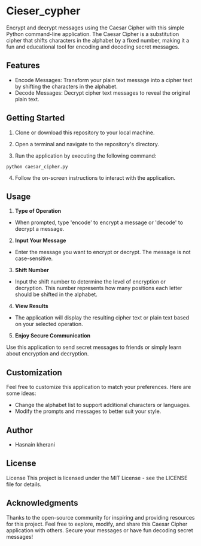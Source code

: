 # Cieser_cypher
Encrypt and decrypt messages using the Caesar Cipher with this simple Python command-line application. The Caesar Cipher is a substitution cipher that shifts characters in the alphabet by a fixed number, making it a fun and educational tool for encoding and decoding secret messages.

## Features
* Encode Messages: Transform your plain text message into a cipher text by shifting the characters in the alphabet.
* Decode Messages: Decrypt cipher text messages to reveal the original plain text.

## Getting Started
1. Clone or download this repository to your local machine.

2. Open a terminal and navigate to the repository's directory.

3. Run the application by executing the following command:

  `python caesar_cipher.py`

4. Follow the on-screen instructions to interact with the application.

## Usage

1. **Type of Operation**

  * When prompted, type 'encode' to encrypt a message or 'decode' to decrypt a message.

2. **Input Your Message**

  * Enter the message you want to encrypt or decrypt. The message is not case-sensitive.
3. **Shift Number**

  * Input the shift number to determine the level of encryption or decryption. This number represents how many positions each letter should be shifted in the alphabet.
4. **View Results**

  * The application will display the resulting cipher text or plain text based on your selected operation.
5. **Enjoy Secure Communication**

Use this application to send secret messages to friends or simply learn about encryption and decryption.

## Customization

Feel free to customize this application to match your preferences. Here are some ideas:

  * Change the alphabet list to support additional characters or languages.
  * Modify the prompts and messages to better suit your style.

## Author
* Hasnain kherani

## License
License
This project is licensed under the MIT License - see the LICENSE file for details.

## Acknowledgments
Thanks to the open-source community for inspiring and providing resources for this project.
Feel free to explore, modify, and share this Caesar Cipher application with others. Secure your messages or have fun decoding secret messages!

